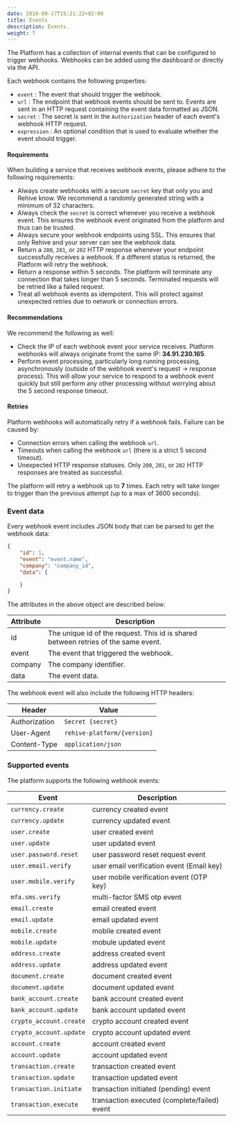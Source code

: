 ```yaml
---
date: 2018-09-17T15:21:22+02:00
title: Events
description: Events.
weight: 7
---
```


The Platform has a collection of internal events that can be configured to trigger webhooks. Webhooks can be added using the dashboard or directly via the API. 

Each webhook contains the following properties:

- `event` : The event that should trigger the webhook.
- `url` : The endpoint that webhook events should be sent to. Events are sent in an HTTP request containing the event data formatted as JSON.
- `secret` : The secret is sent in the `Authorization` header of each event's webhook HTTP request.
- `expression` : An optional condition that is used to evaluate whether the event should trigger.

#### Requirements

When building a service that receives webhook events, please adhere to the following requirements:

- Always create webhooks with a secure `secret` key that only you and Rehive know. We recommend a randomly generated string with a minimum of 32 characters.
- Always check the `secret` is correct whenever you receive a webhook event. This ensures the webhook event originated from the platform and thus can be trusted.
- Always secure your webhook endpoints using SSL. This ensures that only Rehive and your server can see the webhook data.
- Return a `200`, `201`, or `202` HTTP response whenever your endpoint successfully receives a webhook. If a different status is returned, the Platform will retry the webhook.
- Return a response within 5 seconds. The platform will terminate any connection that takes longer than 5 seconds. Terminated requests will be retried like a failed request.
- Treat all webhook events as idempotent. This will protect against unexpected retries due to network or connection errors.

#### Recommendations

We recommend the following as well:

- Check the IP of each webhook event your service receives. Platform webhooks will always originate fromt the same IP: **34.91.230.165**.
- Perform event processing, particularly long running processing, asynchronously (outside of the webhook event's request -> response process). This will allow your service to respond to a webhook event quickly but still perform any other processing without worrying about the 5 second response timeout.

#### Retries

Platform webhooks will automatically retry if a webhook fails. Failure can be caused by:

- Connection errors when calling the webhook `url`. 
- Timeouts when calling the webhook `url` (there is a strict 5 second timeout).
- Unexpected HTTP response statuses. Only `200`, `201`, or `202` HTTP responses are treated as successful.

The platform will retry a webhook up to **7** times. Each retry will take longer to trigger than the previous attempt (up to a max of 3600 seconds).

### Event data

Every webhook event includes JSON body that can be parsed to get the webhook data:

```json
{
    "id": 1,
    "event": "event.name",
    "company": "company_id",
    "data": {

    }
}
```

The attributes in the above object are described below:

Attribute | Description
--- | ---
id | The unique id of the request. This id is shared between retries of the same event.
event | The event that triggered the webhook.
company | The company identifier.
data | The event data.

The webhook event will also include the following HTTP headers:

Header | Value
--- | ---
Authorization | `Secret {secret}`
User-Agent | `rehive-platform/{version}`
Content-Type | `application/json`

### Supported events

The platform supports the following webhook events:

Event | Description
--- | ---
`currency.create`  | currency created event
`currency.update` | currency updated event
`user.create`  | user created event
`user.update` | user updated event
`user.password.reset` | user password reset request event
`user.email.verify` | user email verification event (Email key)
`user.mobile.verify` | user mobile verification event (OTP key)
`mfa.sms.verify` | multi-factor SMS otp event
`email.create` | email created event
`email.update` | email updated event
`mobile.create` | mobile created event
`mobile.update` | mobule updated event
`address.create` | address created event
`address.update` | address updated event
`document.create` | document created event
`document.update` | document updated event
`bank_account.create` | bank account created event
`bank_account.update` | bank account updated event
`crypto_account.create` | crypto account created event
`crypto_account.update` | crypto account updated event
`account.create` | account created event
`account.update` | account updated event
`transaction.create` | transaction created event
`transaction.update` | transaction updated event
`transaction.initiate` | transaction initiated (pending) event
`transaction.execute` | transaction executed (complete/failed) event
